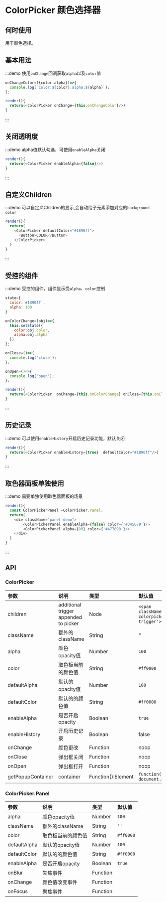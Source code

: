 # ColorPicker 颜色选择器

## 何时使用

用于颜色选择。

## 基本用法

:::demo 使用`onChange`回调获取`alpha`以及`color`值

```js
onChangeColor=({color,alpha})=>{
  console.log(`color:${color},alpha:${alpha}`);
};

render(){
  return(<ColorPicker onChange={this.onChangeColor}/>)
}
```
:::

## 关闭透明度

:::demo alpha值默认勾选，可使用`enableAlpha`关闭

```js
render(){
  return(<ColorPicker enableAlpha={false}/>)
}
```
:::

## 自定义Children

:::demo 可以自定义Children的显示,会自动给子元素添加对应的`background-color`

```js
render(){
  return(
    <ColorPicker defaultColor="#1890ff">
      <Button>COLOR</Button>
    </ColorPicker>
  )
}
```
:::

## 受控的组件

:::demo 受控的组件，组件显示受`alpha`、`color`控制

```js
state={
  color:'#1890ff',
  alpha: 100
}

onColorChange=(obj)=>{
  this.setState({
    color:obj.color,
    alpha:obj.alpha
  })
};

onClose=()=>{
  console.log('close');
};

onOpen=()=>{
  console.log('open');
};

render(){
  return(<ColorPicker  onChange={this.onColorChange} onClose={this.onClose} onOpen={this.onOpen} color={this.state.color} alpha={this.state.alpha}/>  )
}
```
:::

## 历史记录

:::demo 可以使用`enableHistory`开启历史记录功能，默认关闭

```js
render(){
  return(<ColorPicker enableHistory={true}  defaultColor="#1890ff"/>)
}
```
:::

## 取色器面板单独使用

:::demo 需要单独使用取色器面板的场景
```js
render(){
  const ColorPickerPanel =ColorPicker.Panel;
  return(
    <div className="panel-demo"> 
        <ColorPickerPanel enableAlpha={false} color={'#345679'}/>
        <ColorPickerPanel alpha={80} color={'#477898'}/>
    </div>
  )
}
```
:::

<style>
.panel-demo .rc-color-picker-panel{
   display:inline-block;
   margin-right:20px;
}
</style>

## API

### ColorPicker

| 参数                 |说明                                                 | 类型                                                                      | 默认值                                               |
|:---------------------|:------------------------------------------------------------|:--------------------------------------------------------------------------|:------------------------------------------------------|
| children             | additional trigger appended to picker                       |Node                                                                      | `<span className='react-colorpicker-trigger'></span>` |
| className            | 额外的className                    |String                                                                    | ''                                                    | 
| alpha                | 颜色opacity值                                       |Number                                                                    | `100`                                                 | 
| color                | 取色板当前的颜色值                        |String                                                                    | `#ff0000`                                             | 
| defaultAlpha         | 默认的opacity值                                        |Number                                                                    | `100`                                                 | 
| defaultColor         | 默认的的颜色值                        |String                                                                    | `#ff0000`                                             | 
| enableAlpha          | 是否开启opacity                                      |Boolean                                                                   | `true`                                                |
| enableHistory        | 开启历史记录                                     |Boolean                                                                    |     false                                                  | 
| onChange             | 颜色更改                                           |Function                                                                  | noop                                                  | 
| onClose              | 弹出框关闭                               |Function                                                                  | noop                                                  | 
| onOpen               | 弹出框打开                                |Function                                                                  | noop                                                  |
| getPopupContainer    | container                   |Function():Element                                                        | `function(){return document.body;}`                   | 

### ColorPicker.Panel

| 参数         |  说明                                    |类型      | 默认值      |
|:-------------|:-----------------------------------------------|:---------|:----------|
| alpha        | 颜色opacity值                           | Number   | `100`     | 
| className    | 额外的className       | String   | `''`      |
| color        | 取色板当前的颜色值           | String   | `#ff0000` |
| defaultAlpha | 默认的opacity值                           | Number   | `100`     |
| defaultColor | 默认的的颜色值           | String   | `#ff0000` |
| enableAlpha  | 是否开启opacity                         | Boolean  | `true`    | 
| onBlur       | 失焦事件                        | Function |           |
| onChange     | 颜色值改变事件                      | Function |           |
| onFocus      | 聚焦事件                      | Function |           |
